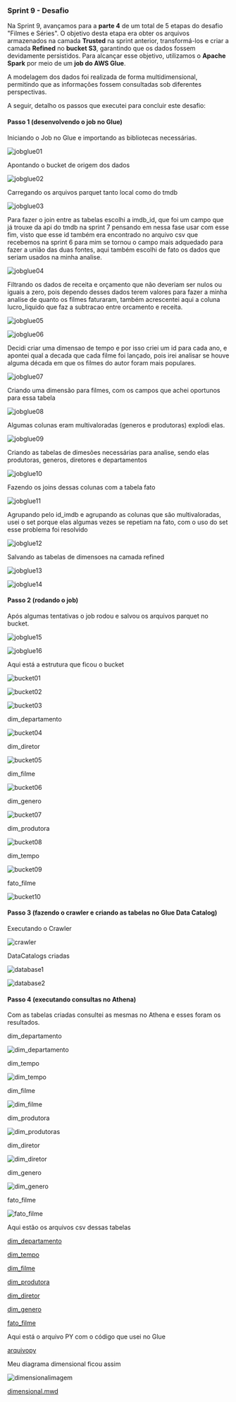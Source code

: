 ### Sprint 9 - Desafio

Na Sprint 9, avançamos para a **parte 4** de um total de 5 etapas do desafio "Filmes e Séries". O objetivo desta etapa era obter os arquivos armazenados na camada **Trusted** na sprint anterior, transformá-los e criar a camada **Refined** no **bucket S3**, garantindo que os dados fossem devidamente persistidos. Para alcançar esse objetivo, utilizamos o **Apache Spark** por meio de um **job do AWS Glue**.

A modelagem dos dados foi realizada de forma multidimensional, permitindo que as informações fossem consultadas sob diferentes perspectivas.

A seguir, detalho os passos que executei para concluir este desafio:

#### Passo 1 (desenvolvendo o job no Glue)

Iniciando o Job no Glue e importando as bibliotecas necessárias.

![jobglue01](../Evidencias/codigo/codigo01.png)

Apontando o bucket de origem dos dados 

![jobglue02](../Evidencias/codigo/codigo02.png)

Carregando os arquivos parquet tanto local como do tmdb

![jobglue03](../Evidencias/codigo/codigo03.png)

Para fazer o join entre as tabelas escolhi a imdb_id, que foi um campo que já trouxe da api do tmdb na sprint 7 pensando em nessa fase usar com esse fim, visto que esse id também era encontrado no arquivo csv que recebemos na sprint 6 para mim se tornou o campo mais adquedado para fazer a união das duas fontes, aqui também escolhi de fato os dados que seriam usados na minha analise.

![jobglue04](../Evidencias/codigo/codigo04.png)

Filtrando os dados de receita e orçamento que não deveriam ser nulos ou iguais a zero, pois dependo desses dados terem valores para fazer a minha analise de quanto os filmes faturaram, também acrescentei aqui a coluna lucro_liquido que faz a subtracao entre orcamento e receita.

![jobglue05](../Evidencias/codigo/codigo05.png)

![jobglue06](../Evidencias/codigo/codigo06.png)

Decidi criar uma dimensao de tempo e por isso criei um id para cada ano, e apontei qual a decada que cada filme foi lançado, pois irei analisar se houve alguma década em que os filmes do autor foram mais populares.

 ![jobglue07](../Evidencias/codigo/codigo07.png)

Criando uma dimensão para filmes, com os campos que achei oportunos para essa tabela

![jobglue08](../Evidencias/codigo/codigo08.png)

Algumas colunas eram multivaloradas (generos e produtoras) explodi elas.

![jobglue09](../Evidencias/codigo/codigo09.png)

Criando as tabelas de dimesões necessárias para analise, sendo elas produtoras, generos, diretores e departamentos

![jobglue10](../Evidencias/codigo/codigo10.png)

Fazendo os joins dessas colunas com a tabela fato

![jobglue11](../Evidencias/codigo/codigo11.png)

Agrupando pelo id_imdb e agrupando as colunas que são multivaloradas, usei o set porque elas algumas vezes se repetiam na fato, com o uso do set esse problema foi resolvido 

![jobglue12](../Evidencias/codigo/codigo12.png)

Salvando as tabelas de dimensoes na camada refined 

![jobglue13](../Evidencias/codigo/codigo13.png)

![jobglue14](../Evidencias/codigo/codigo14.png)

#### Passo 2 (rodando o job)

Após algumas tentativas o job rodou e salvou os arquivos parquet no bucket.

![jobglue15](../Evidencias/crawler/glue02.png)

![jobglue16](../Evidencias/crawler/glue01.png)

Aqui está a estrutura que ficou o bucket 

![bucket01](../Evidencias/bucket/bucket01.png)

![bucket02](../Evidencias/bucket/bucket02.png)

![bucket03](../Evidencias/bucket/bucket03.png)

dim_departamento 

![bucket04](../Evidencias/bucket/bucket04.png)

dim_diretor

![bucket05](../Evidencias/bucket/bucket05.png)

dim_filme

![bucket06](../Evidencias/bucket/bucket06.png)

dim_genero

![bucket07](../Evidencias/bucket/bucket07.png)

dim_produtora

![bucket08](../Evidencias/bucket/bucket08.png)

dim_tempo

![bucket09](../Evidencias/bucket/bucket09.png)

fato_filme

![bucket10](../Evidencias/bucket/bucket10.png)


#### Passo 3 (fazendo o crawler e criando as tabelas no Glue Data Catalog)

Executando o Crawler 

![crawler](../Evidencias/crawler/crawler.png)

DataCatalogs criadas

![database1](../Evidencias/crawler/database.png)

![database2](../Evidencias/crawler/datacatalog.png)


#### Passo 4 (executando consultas no Athena)

Com as tabelas criadas consultei as mesmas no Athena e esses foram os resultados.

dim_departamento

![dim_departamento](../Evidencias/athena/athenadepartamento.png)

dim_tempo

![dim_tempo](../Evidencias/athena/athenatempo.png)

dim_filme 

![dim_filme](../Evidencias/athena/athenafilme.png)

dim_produtora

![dim_produtoras](../Evidencias/athena/athenaprodutora.png)

dim_diretor

![dim_diretor](../Evidencias/athena/athenadiretor.png)

dim_genero 

![dim_genero](../Evidencias/athena/athenagenero.png)

fato_filme

![fato_filme](../Evidencias/athena/athenafato.png)

Aqui estão os arquivos csv dessas tabelas 


[dim_departamento](../Desafio/csvs%20tabelas/dim_departamento.csv)

[dim_tempo](../Desafio/csvs%20tabelas/dim_tempo.csv)

[dim_filme](../Desafio/csvs%20tabelas/dim_filme.csv)

[dim_produtora](../Desafio/csvs%20tabelas/dim_produtora.csv)

[dim_diretor](../Desafio/csvs%20tabelas/dim_diretor.csv)

[dim_genero](../Desafio/csvs%20tabelas/dim_genero.csv)

[fato_filme](../Desafio/csvs%20tabelas/fato_filme.csv)

Aqui está o arquivo PY com o código que usei no Glue 

[arquivopy](../Desafio/codigo%20glue/jobdesafio.py)

Meu diagrama dimensional ficou assim 

![dimensionalimagem](../Desafio/dimensional/dimensionlfinal.png)

[dimensional.mwd](../Desafio/dimensional/dimensionaldesafio.mwb)





